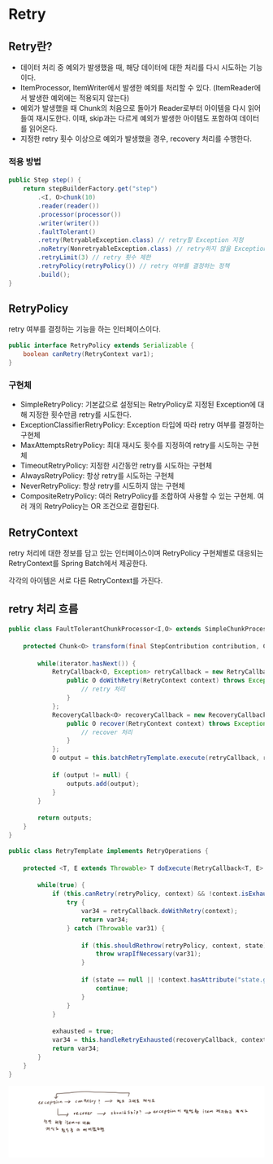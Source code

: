 
# Retry

## Retry란?

* 데이터 처리 중 예외가 발생했을 때, 해당 데이터에 대한 처리를 다시 시도하는 기능이다.
* ItemProcessor, ItemWriter에서 발생한 예외를 처리할 수 있다. (ItemReader에서 발생한 예외에는 적용되지 않는다)
* 예외가 발생했을 때 Chunk의 처음으로 돌아가 Reader로부터 아이템을 다시 읽어들여 재시도한다. 이때, skip과는 다르게 예외가 발생한 아이템도 포함하여 데이터를 읽어온다.
* 지정한 retry 횟수 이상으로 예외가 발생했을 경우, recovery 처리를 수행한다.

### 적용 방법
```java
public Step step() {
    return stepBuilderFactory.get("step")
        .<I, O>chunk(10)
        .reader(reader())
        .processor(processor())
        .writer(writer())
        .faultTolerant()
        .retry(RetryableException.class) // retry할 Exception 지정
        .noRetry(NonretryableException.class) // retry하지 않을 Exception 지정
        .retryLimit(3) // retry 횟수 제한
        .retryPolicy(retryPolicy()) // retry 여부를 결정하는 정책
        .build();
}
```

## RetryPolicy

retry 여부를 결정하는 기능을 하는 인터페이스이다.

```java
public interface RetryPolicy extends Serializable {
    boolean canRetry(RetryContext var1);
}
```

### 구현체
* SimpleRetryPolicy: 기본값으로 설정되는 RetryPolicy로 지정된 Exception에 대해 지정한 횟수만큼 retry를 시도한다.
* ExceptionClassifierRetryPolicy: Exception 타입에 따라 retry 여부를 결정하는 구현체
* MaxAttemptsRetryPolicy: 최대 재시도 횟수를 지정하여 retry를 시도하는 구현체
* TimeoutRetryPolicy: 지정한 시간동안 retry를 시도하는 구현체
* AlwaysRetryPolicy: 항상 retry를 시도하는 구현체
* NeverRetryPolicy: 항상 retry를 시도하지 않는 구현체
* CompositeRetryPolicy: 여러 RetryPolicy를 조합하여 사용할 수 있는 구현체. 여러 개의 RetryPolicy는 OR 조건으로 결합된다.

## RetryContext

retry 처리에 대한 정보를 담고 있는 인터페이스이며 RetryPolicy 구현체별로 대응되는 RetryContext를 Spring Batch에서 제공한다.

각각의 아이템은 서로 다른 RetryContext를 가진다.

## retry 처리 흐름

```java
public class FaultTolerantChunkProcessor<I,O> extends SimpleChunkProcessor<I,O> {

    protected Chunk<O> transform(final StepContribution contribution, Chunk<I> inputs) throws Exception {
        
        while(iterator.hasNext()) {
            RetryCallback<O, Exception> retryCallback = new RetryCallback<O, Exception>() {
                public O doWithRetry(RetryContext context) throws Exception {
                    // retry 처리
                }
            };
            RecoveryCallback<O> recoveryCallback = new RecoveryCallback<O>() {
                public O recover(RetryContext context) throws Exception {
                    // recover 처리
                }
            };
            O output = this.batchRetryTemplate.execute(retryCallback, recoveryCallback, new DefaultRetryState(this.getInputKey(item), this.rollbackClassifier));

            if (output != null) {
                outputs.add(output);
            }
        }
        
        return outputs;
    }
}
```

```java
public class RetryTemplate implements RetryOperations {
    
    protected <T, E extends Throwable> T doExecute(RetryCallback<T, E> retryCallback, RecoveryCallback<T> recoveryCallback, RetryState state) throws E, ExhaustedRetryException {

        while(true) {
            if (this.canRetry(retryPolicy, context) && !context.isExhaustedOnly()) {
                try {
                    var34 = retryCallback.doWithRetry(context);
                    return var34;
                } catch (Throwable var31) {

                    if (this.shouldRethrow(retryPolicy, context, state)) {
                        throw wrapIfNecessary(var31);
                    }

                    if (state == null || !context.hasAttribute("state.global")) {
                        continue;
                    }
                }
            }

            exhausted = true;
            var34 = this.handleRetryExhausted(recoveryCallback, context, state);
            return var34;
        }
    }
}
```

![img.png](imgs/skip_and_retry.png)
